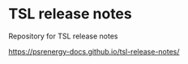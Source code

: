 # TSL release notes
Repository for TSL release notes

https://psrenergy-docs.github.io/tsl-release-notes/